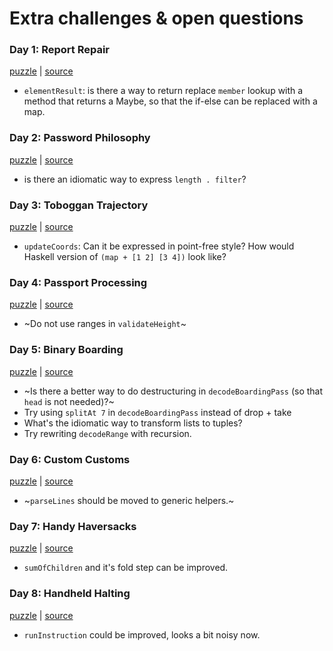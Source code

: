 # Extra challenges & open questions

### Day 1: Report Repair

[puzzle](https://adventofcode.com/2020/day/1) | [source](/src/Day1.hs)

* `elementResult`: is there a way to return replace `member` lookup with a
  method that returns a Maybe, so that the if-else can be replaced with a map.

### Day 2: Password Philosophy

[puzzle](https://adventofcode.com/2020/day/2) | [source](/src/Day2.hs)

* is there an idiomatic way to express `length . filter`?

### Day 3: Toboggan Trajectory

[puzzle](https://adventofcode.com/2020/day/3) | [source](/src/Day3.hs)

* `updateCoords`:  Can it be expressed in point-free style? How would Haskell
  version of `(map + [1 2] [3 4])` look like?

### Day 4: Passport Processing

[puzzle](https://adventofcode.com/2020/day/4) | [source](/src/Day4.hs)

* ~Do not use ranges in `validateHeight`~

### Day 5: Binary Boarding

[puzzle](https://adventofcode.com/2020/day/5) | [source](/src/Day5.hs)

* ~Is there a better way to do destructuring in `decodeBoardingPass` (so that
  `head` is not needed)?~
* Try using `splitAt 7` in `decodeBoardingPass` instead of drop + take
* What's the idiomatic way to transform lists to tuples?
* Try rewriting `decodeRange` with recursion.

### Day 6: Custom Customs

[puzzle](https://adventofcode.com/2020/day/6) | [source](/src/Day6.hs)

* ~`parseLines` should be moved to generic helpers.~

### Day 7: Handy Haversacks

[puzzle](https://adventofcode.com/2020/day/7) | [source](/src/Day7.hs)

* `sumOfChildren` and it's fold step can be improved.

### Day 8: Handheld Halting

[puzzle](https://adventofcode.com/2020/day/8) | [source](/src/Day8.hs)

* `runInstruction` could be improved, looks a bit noisy now.
